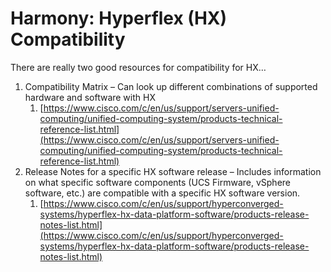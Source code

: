 # Harmony: Hyperflex (HX) Compatibility


There are really two good resources for compatibility for HX…

1.  Compatibility Matrix – Can look up different combinations of supported hardware and software with HX
    1.  [https://www.cisco.com/c/en/us/support/servers-unified-computing/unified-computing-system/products-technical-reference-list.html](https://www.cisco.com/c/en/us/support/servers-unified-computing/unified-computing-system/products-technical-reference-list.html)
2.  Release Notes for a specific HX software release – Includes information on what specific software components (UCS Firmware, vSphere software, etc.) are compatible with a specific HX software version.
    1.  [https://www.cisco.com/c/en/us/support/hyperconverged-systems/hyperflex-hx-data-platform-software/products-release-notes-list.html](https://www.cisco.com/c/en/us/support/hyperconverged-systems/hyperflex-hx-data-platform-software/products-release-notes-list.html)